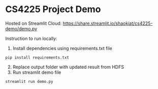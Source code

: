 # CS4225 Project Demo

Hosted on Streamlit Cloud: https://share.streamlit.io/shaokiat/cs4225-demo/demo.py 

Instruction to run locally:
1. Install dependencies using requirements.txt file 

`pip install requirements.txt`

2. Replace output folder with updated result from HDFS
2. Run streamlit demo file 

`streamlit run demo.py`